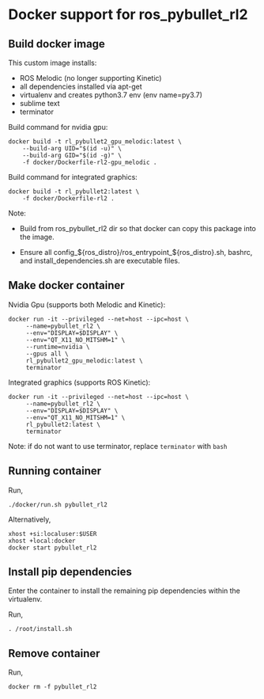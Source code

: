 # Docker support for ros_pybullet_rl2

## Build docker image

This custom image installs:
 
- ROS Melodic (no longer supporting Kinetic)
- all dependencies installed via apt-get
- virtualenv and creates python3.7 env (env name=py3.7)
- sublime text
- terminator

Build command for nvidia gpu:

    docker build -t rl_pybullet2_gpu_melodic:latest \
        --build-arg UID="$(id -u)" \
        --build-arg GID="$(id -g)" \
        -f docker/Dockerfile-rl2-gpu_melodic . 

Build command for integrated graphics:

    docker build -t rl_pybullet2:latest \
        -f docker/Dockerfile-rl2 .

Note: 

* Build from ros_pybullet_rl2 dir so that docker can copy this package into the image.

* Ensure all config_${ros_distro}/ros_entrypoint_${ros_distro}.sh, bashrc, and install_dependencies.sh are executable files. 

## Make docker container 

Nvidia Gpu (supports both Melodic and Kinetic):

	docker run -it --privileged --net=host --ipc=host \
         --name=pybullet_rl2 \
         --env="DISPLAY=$DISPLAY" \
         --env="QT_X11_NO_MITSHM=1" \
         --runtime=nvidia \
         --gpus all \
         rl_pybullet2_gpu_melodic:latest \
         terminator

Integrated graphics (supports ROS Kinetic):

    docker run -it --privileged --net=host --ipc=host \
         --name=pybullet_rl2 \
         --env="DISPLAY=$DISPLAY" \
         --env="QT_X11_NO_MITSHM=1" \
         rl_pybullet2:latest \
         terminator

Note: if do not want to use terminator, replace `terminator` with `bash`

## Running container

Run,

    ./docker/run.sh pybullet_rl2

Alternatively,
```
xhost +si:localuser:$USER
xhost +local:docker
docker start pybullet_rl2
```

## Install pip dependencies

Enter the container to install the remaining pip dependencies within the virtualenv.

Run,

    . /root/install.sh
    
## Remove container

Run,

	docker rm -f pybullet_rl2
